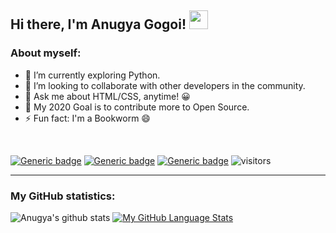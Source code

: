 ## Hi there, I'm Anugya Gogoi! <img src="https://raw.githubusercontent.com/MartinHeinz/MartinHeinz/master/wave.gif" width="30px">

### About myself:

- 🔭 I’m currently exploring Python.
- 👯 I’m looking to collaborate with other developers in the community.
- 💬 Ask me about HTML/CSS, anytime! 😀
- 🥅 My 2020 Goal is to contribute more to Open Source.
- ⚡ Fun fact: I'm a Bookworm 😄
<br>

[![Generic badge](https://img.shields.io/badge/<code>-<HTML/CSS>-<BLUE>.svg)](https://shields.io/) 
[![Generic badge](https://img.shields.io/badge/<code>-<PYTHON>-<blue>.svg)](https://shields.io/)
[![Generic badge](https://img.shields.io/badge/<code>-<C>-<blue>.svg)](https://shields.io/)
![visitors](https://visitor-badge.glitch.me/badge?page_id=page.id)

***
### My GitHub statistics:

![Anugya's github stats](https://github-readme-stats.vercel.app/api?username=Anugya-Gogoi&show_icons=true&theme=synthwave)
[![My GitHub Language Stats](https://github-readme-stats.vercel.app/api/top-langs/?username=Anugya-Gogoi&langs_count=5&theme=synthwave)]()




